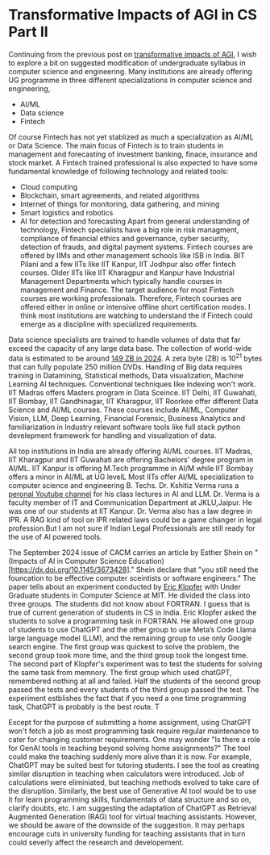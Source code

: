 # Transformative Impacts of AGI in CS Part II

Continuing from the previous post on [transformative impacts of AGI](./Software_engineering_jobs.md), I wish to explore a bit on 
suggested modification of undergraduate syllabus in computer science and engineering. Many institutions are already offering UG
programme in three different specializations in computer science and engineering, 
- AI/ML
- Data science
- Fintech

Of course Fintech has not yet stablized as much a specialization as AI/ML or Data Science. The main focus of Fintech is to 
train students in management and forecasting of investment banking, finace, insurance and stock market. A Fintech trained 
professional is also expected to have some fundamental knowledge of following technology and related tools:
- Cloud computing
- Blockchain, smart agreements, and related algorithms
- Internet of things for monitoring, data gathering, and mining
- Smart logistics and robotics
- AI for detection and forecasting
Apart from general understanding of technology, Fintech specialists have a big role in risk managment, compliance of financial
ethics and governance, cyber security, detection of frauds, and digital payment systems. Fintech courses are offered by IIMs
and other management schools like ISB in India. BIT Pilani and a few IITs like IIT Kanpur, IIT Jodhpur also offer fintech courses.
Older IITs like IIT Kharagpur and Kanpur have Industrial Management Departments which typically handle courses in management
and Finance. The target audience for most Fintech courses are working professionals. Therefore, Fintech courses are offered
either in online or intensive offline short certification modes. I think most institutions are watching to understand the
if Fintech could emerge as a discipline with specialized requirements. 

Data science specialists are trained to handle volumes of data that far exceed the capacity of any large data base. The collection
of world-wide data is estimated to be around [149 ZB in 2024](https://rivery.io/blog/big-data-statistics-how-much-data-is-there-in-the-world/).
A zeta byte (ZB) is $10^{21}$ bytes that can fully populate 250 million DVDs. Handling of Big data requires training in 
Datamining, Statistical methods, Data visualization, Machine Learning AI techniques. Conventional techniques like indexing 
won't work. IIT Madras offers Masters program in Data Sceince. IIT Delhi, IIT Guwahati, IIT Bombay, IIT Gandhinagar, IIT 
Kharagpur, IIT Roorkee offer different Data Science and AI/ML courses. These courses include AI/ML, Computer Vision, LLM, 
Deep Learning, Financial Forensic, Business Analytics and familiarization in Industry relevant software tools like full stack 
python develepment framework for handling and visualization of data. 

All top institutions in India are already offering AI/ML courses. IIT Madras, IIT Kharagpur and IIT Guwahati are offering 
Bachelors' degree program in AI/ML. IIT Kanpur is offering M.Tech programme in AI/M while IIT Bombay offers a minor in AI/ML 
at UG levelL Most IITs offer AI/ML specialization to computer science and engineering B. Techs. Dr. Kshitiz Verma runs a
[peronal Youtube channel](https://www.youtube.com/user/vkshitiz) for his class lectures in AI and LLM. Dr. Verma is a faculty 
member of IT and Communication Department at JKLU,Jaipur. He was one of our students at IIT Kanpur. Dr. Verma also has a 
law degree in IPR. A RAG kind of tool on IPR related laws could be a game changer in legal profession.But I am not sure if
Indian Legal Professionals are still ready for the use of AI powered tools.   

The September 2024 issue of CACM carries an article by Esther Shein on "(Impacts of AI in Computer Science Education)[https://dx.doi.org/10.1145/3673428]." 
Shein declare that "you still need the founcation to be effective computer sceintists or software engineers." The paper 
tells about an experiment conducted by [Eric Klopfer](https://education.mit.edu/person/eric_klopfer/) with Under Graduate
students in Computer Science at MIT. He divided the class into three groups. The students did not know about FORTRAN. I guess
that is true of current generation of students in CS in India. Eric Klopfer asked the students to solve a programming task in 
FORTRAN. He allowed one group of students to use ChatGPT and the other group to use Meta’s Code Llama large language model (LLM),
and the remaining group to use only Google search engine. The first group was quickest to solve the problem, the second group 
took more time, and the third group took the longest time. The second part of Klopfer's experiment was to test the students for
solving the same task from memnory. The first group which used chatGPT, remembered nothing at all and failed. Half the students
of the second group passed the tests and every students of the third group passed the test. The experiment estblishes the fact
that if you need a one time programming task, ChatGPT is probably is the best route. T

Except for the purpose of submitting a home assignment, using ChatGPT won't fetch a job as most programming task require 
regular maintenance to cater for changing customer requirements. One may wonder "Is there a role for GenAI tools in teaching 
beyond solving home assignments?" The tool could make the teaching suddenly more alive than it is now. For example, ChatGPT
may be suited best for tutoring students. I see the tool as creating similar disruption in teaching when calculators were 
introduced. Job of calculations were eliminiated, but teaching methods evolved to take care of the disruption. Similarly,
the best use of Generative AI tool would be to use it for learn programming skills, fundamentals of data structure
and so on, clarify doubts, etc. I am suggesting the adaptation of ChatGPT as Retrieval Augmented Generation (RAG) tool 
for virtual teaching assistants. However, we should be aware of the downside of the suggestion. It may
perhaps encourage  cuts in university funding for teaching assistants that in turn could severly affect the research and 
developement. 



